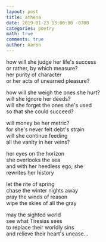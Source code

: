 ```yaml
---
layout: post
title: athena
date: 2019-01-23 13:00:00 -0700
categories: poetry 
math: true
comments: true
author: Aaron
---
```



how will she judge her life's success  
or rather, by which measure?  
her purity of character  
or her acts of unearned pleasure?  

how will she weigh the ones she hurt?  
will she ignore her deeds?  
will she forget the ones she's used  
so that she could succeed?  

will money be her metric?  
for she's never felt debt's strain  
will she continue feeding  
all the vanity in her veins?  

her eyes on the horizon  
she overlooks the sea  
and with her heedless ego, she  
rewrites her history

let the rite of spring  
chase the winter nights away  
pray the winds of reason  
wipe the skies of all the gray

may the sighted world  
see what Tiresias sees  
to replace their worldly sins  
and relieve their heart's unease...